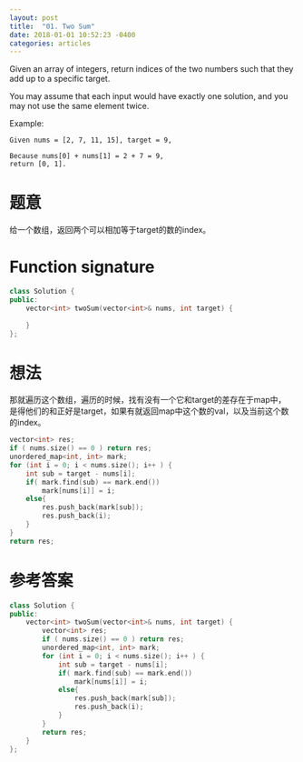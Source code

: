 ```yaml
---
layout: post
title:  "01. Two Sum"
date: 2018-01-01 10:52:23 -0400
categories: articles
---
```

Given an array of integers, return indices of the two numbers such that they add up to a specific target.

You may assume that each input would have exactly one solution, and you may not use the same element twice.

Example:
```
Given nums = [2, 7, 11, 15], target = 9,

Because nums[0] + nums[1] = 2 + 7 = 9,
return [0, 1].
```
# 题意
给一个数组，返回两个可以相加等于target的数的index。

# Function signature
```c++
class Solution {
public:
    vector<int> twoSum(vector<int>& nums, int target) {
        
    }
};
```
# 想法
那就遍历这个数组，遍历的时候，找有没有一个它和target的差存在于map中， 是得他们的和正好是target，如果有就返回map中这个数的val，以及当前这个数的index。

```c++
vector<int> res;
if ( nums.size() == 0 ) return res;
unordered_map<int, int> mark;
for (int i = 0; i < nums.size(); i++ ) {
    int sub = target - nums[i];
    if( mark.find(sub) == mark.end())
        mark[nums[i]] = i;
    else{
        res.push_back(mark[sub]);
        res.push_back(i);
    }
}
return res;
```


# 参考答案
```c++
class Solution {
public:
    vector<int> twoSum(vector<int>& nums, int target) {
        vector<int> res;
        if ( nums.size() == 0 ) return res;
        unordered_map<int, int> mark;
        for (int i = 0; i < nums.size(); i++ ) {
            int sub = target - nums[i];
            if( mark.find(sub) == mark.end())
                mark[nums[i]] = i;
            else{
                res.push_back(mark[sub]);
                res.push_back(i);
            }
        }
        return res;
    }
};
```